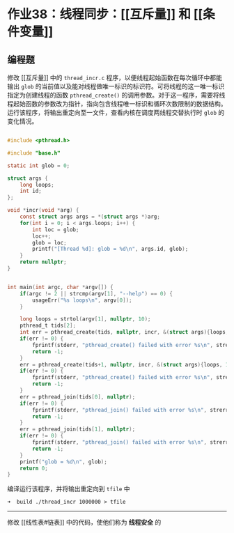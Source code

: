 # 作业38：线程同步：[[互斥量]] 和 [[条件变量]]

## 编程题

修改 [[互斥量]] 中的 `thread_incr.c` 程序，以便线程起始函数在每次循环中都能输出 `glob` 的当前值以及能对线程做唯一标识的标识符。可将线程的这一唯一标识指定为创建线程的函数 `pthread_create()` 的调用参数。对于这一程序，需要将线程起始函数的参数改为指针，指向包含线程唯一标识和循环次数限制的数据结构。运行该程序，将输出重定向至一文件，查看内核在调度两线程交替执行时 `glob` 的变化情况。

```c title:theads/thread_incr.c

#include <pthread.h>

#include "base.h"

static int glob = 0;

struct args {
    long loops;
    int id;
};

void *incr(void *arg) {
    const struct args args = *(struct args *)arg;
    for(int i = 0; i < args.loops; i++) {
        int loc = glob;
        loc++;
        glob = loc;
        printf("[Thread %d]: glob = %d\n", args.id, glob);
    }
    return nullptr;
}


int main(int argc, char *argv[]) {
    if(argc != 2 || strcmp(argv[1], "--help") == 0) {
        usageErr("%s loops\n", argv[0]);
    }

    long loops = strtol(argv[1], nullptr, 10);
    pthread_t tids[2];
    int err = pthread_create(tids, nullptr, incr, &(struct args){loops, 0});
    if(err != 0) {
        fprintf(stderr, "pthread_create() failed with error %s\n", strerror(err));
        return -1;
    }
    err = pthread_create(tids+1, nullptr, incr, &(struct args){loops, 1});
    if(err != 0) {
        fprintf(stderr, "pthread_create() failed with error %s\n", strerror(err));
        return -1;
    }
    err = pthread_join(tids[0], nullptr);
    if(err != 0) {
        fprintf(stderr, "pthread_join() failed with error %s\n", strerror(err));
        return -1;
    }
    err = pthread_join(tids[1], nullptr);
    if(err != 0) {
        fprintf(stderr, "pthread_join() failed with error %s\n", strerror(err));
        return -1;
    }
    printf("glob = %d\n", glob);
    return 0;
}
```

编译运行该程序，并将输出重定向到 `tfile` 中

```shell
➜  build ./thread_incr 1000000 > tfile
```

---

修改 [[线性表#链表]] 中的代码，使他们称为 **线程安全** 的




